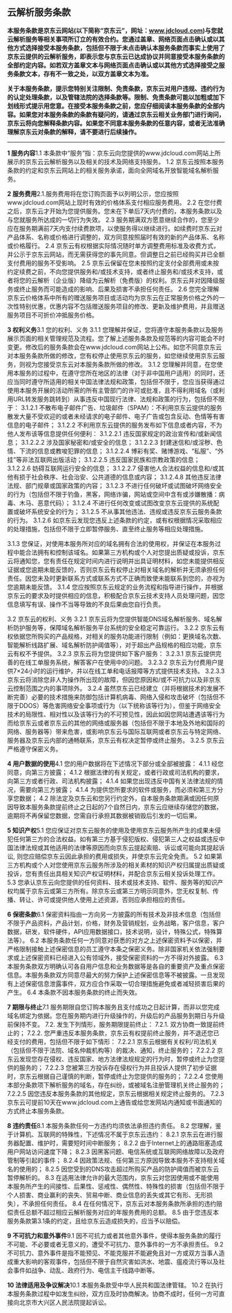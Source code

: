 ## 云解析服务条款

**本服务条款是京东云网站(以下简称“京东云”，网址：www.jdcloud.com)与您就云解析服务等相关事项所订立的有效合约。您通过盖章、网络页面点击确认或以其他方式选择接受本服务条款，包括但不限于未点击确认本服务条款而事实上使用了京东云提供的云解析服务，即表示您与京东云已达成协议并同意接受本服务条款的全部约定内容。如若双方盖章文本与网络页面点击确认或以其他方式选择接受之服务条款文本，存有不一致之处，以双方盖章文本为准。**

**关于本服务条款，提示您特别关注限制、免责条款，京东云对用户违规、违约行为的认定处理条款，以及管辖法院的选择条款等。限制、免责条款可能以加粗或加下划线形式提示用您意。在接受本服务条款之前，您应仔细阅读本服务条款的全部内容。如果您对本服务条款的条款有疑问的，请通过京东云相关业务部门进行询问，京东云将向您解释条款内容。如果您不同意本服务条款的任意内容，或者无法准确理解京东云对条款的解释，请不要进行后续操作。**

****

**1 服务内容**1.1 本条款中“服务”指：京东云向您提供的www.jdcloud.com网站上所展示的京东云云解析服务以及相关的技术及网络支持服务。
1.2 京东云按照本服务条款的约定和京东云网站上的相关服务承诺，面向全网域名开放智能域名解析服务。

**2 服务费用**2.1.服务费用将在您订购页面予以列明公示，您应按照www.jdcloud.com网站上现时有效的价格体系支付相应服务费用。
2.2 在您付费之后，京东云才开始为您提供服务。您未在下单后7天内付费的，本服务条款以及与您就服务所达成的一切行为失效。
2.3 服务期满双方愿意继续合作的，您至少应在服务期满前7天内支付续费款项，以使服务得以继续进行。如续费时京东云对产品体系、名称或价格进行调整的，双方同意按照届时有效的新的产品体系、名称或价格履行。
2.4 京东云有权根据实际情况随时单方调整费用标准及收费方式，并公示于京东云网站，而无需获得您的事先同意。但调整日之前已经购买并已全额支付费用的服务不受影响。
2.5 京东云保留在您未按照约定支付全部费用或未按约定续费之前，不向您提供服务和/或技术支持，或者终止服务和/或技术支持，或者将您的云解析（企业版）降级为云解析（免费版）的权利。京东云并对因降级服务或终止服务而可能造成的影响、后果及损害不承担任何责任。
2.6 您完全理解京东云价格体系中所有的赠送服务项目或活动均为京东云在正常服务价格之外的一次性特别优惠，优惠内容不包括赠送服务项目的修改、更新及维护费用，并且赠送服务项目不可折价冲抵服务价格。

**3 权利义务**3.1 您的权利、义务
3.1.1 您理解并保证，您将遵守本服务条款以及服务展示页面的相关管理规范及流程。您了解上述服务条款及规范等的内容可能会不时变更。修改后的服务条款会在www.jdcloud.com网站上公布。如您不同意京东云对本服务条款所做的修改，您有权停止使用京东云的服务，如您继续使用京东云服务，则视为您接受京东云对本服务条款所做的修改。
3.1.2 您理解并同意，在您使用本服务的过程中，在遵守您所在地区的法律（对于非中国用户适用）的同时，还应当同时遵守所适用的相关中国法律法规和政策，包括但不限于，您应当获得通过使用本服务开展的活动所需的所有主管部门的许可或批准，且不得利用域名（或利用URL转发服务跳转到）从事违反中国现行法律、法规和政策的行为，包括但不限于：
3.1.2.1 不散布电子邮件广告、垃圾邮件（SPAM）：不利用京东云提供的服务散发大量不受欢迎的或者未经请求的电子邮件、电子广告或包含反动、色情等有害信息的电子邮件；
3.1.2.2 不利用京东云提供的服务发布如下信息或者内容，不为他人发布该等信息提供任何便利：
3.1.2.2.1 违反国家规定的政治宣传和/或新闻信息；
3.1.2.2.2 涉及国家秘密和/或安全的信息；
3.1.2.2.3 封建迷信和/或淫秽、色情、下流的信息或教唆犯罪的信息；
3.1.2.2.4 博彩有奖、赌博游戏、“私服”、“外挂”等非法互联网出版活动；
3.1.2.2.5 违反国家民族和宗教政策的信息；
3.1.2.2.6 妨碍互联网运行安全的信息；
3.1.2.2.7 侵害他人合法权益的信息和/或其他有损于社会秩序、社会治安、公共道德的信息或内容；
3.1.2.4.8 其他违反法律法规、部门规章或国家政策的内容；
3.1.2.3 不进行任何破坏或试图破坏网络安全的行为（包括但不限于钓鱼，黑客，网络诈骗，网站或空间中含有或涉嫌散播：病毒、木马、恶意代码）；
3.1.2.4 不进行任何改变或试图改变京东云提供的系统配置或破坏系统安全的行为；
3.1.2.5 不从事其他违法、违规或违反京东云服务条款的行为。
3.1.2.6 如京东云发现您违反上述条款的约定，或有权根据情况采取相应的处理措施，包括但不限于立即暂停服务、直至终止服务等相应处理措施。

3.1.3 您保证，对使用本服务所对应的域名拥有合法的使用权，并保证在本服务过程中能合法拥有和控制该域名。如果第三方机构或个人对您提出质疑或投诉，京东云将通知您，您有责任在规定时间内进行说明并出具证明材料，如您未能提供相反证据或您逾期未能反馈的，否则京东云有权停止对相关域名的解析并无须承担任何责任。因您未及时更新联系方式或联系方式不正确而致使未能联系到您的，亦视为您逾期未能反馈。
3.1.4 您应按照京东云规定的业务流程和指导进行操作，并根据京东云的要求及时提供相应的信息，积极配合京东云技术支持人员处理问题，因您信息填写有误、操作不当等导致的不良后果由您自行负责。

3.2 京东云的权利、义务
3.2.1 京东云将为您提供智能DNS域名解析服务、域名解析防护服务等，保障域名解析服务平台系统的安全稳定可靠运行。
3.2.2 京东云有权依据您所购买的产品规格，对相关的服务功能进行限制（例如：更换域名次数、智能解析线路扩展、域名解析防护阈值等），对于超出产品规格的相应功能，京东云有权不予提供。
3.2.3 京东云将为您提供如下客户服务：
3.2.3.1 京东云提供完善的在线工单服务系统，解答客户在使用中的问题。
3.2.3.2 京东云为付费用户提供7×24小时的运行维护，并以在线工单和电话报障等方式提供技术支持。
3.2.3.3 京东云将消除您非人为操作所出现的故障，但因您原因和/或不可抗力以及非京东云控制范围之内的事项除外。
3.2.4 虽然京东云已经建立（并将根据技术的发展不断完善）必要的技术措施来防御包括计算机病毒、网络入侵和攻击破坏（包括但不限于DDOS）等危害网络安全事项或行为（以下统称该等行为），但鉴于网络安全技术的局限性、相对性以及该等行为的不可预见性，因此如因您网站遭遇该等行为而给京东云或者京东云的其他的网络或服务器（包括但不限于本地及外地和国际的网络、服务器等）带来危害，或影响京东云与国际互联网或者京东云与特定网络、服务器及京东云内部的通畅联系，京东云有权决定暂停或终止服务。
3.2.5 京东云严格遵守保密义务。

**4 用户数据的使用**4.1 您的用户数据将在下述情况下部分或全部被披露：
4.1.1 经您同意，向第三方披露；
4.1.2 根据法律的有关规定，或者行政或司法机构的要求，向第三方或者行政、司法机构披露；
4.1.4 如果您出现违反中国有关法律法规的情况，需要向第三方披露；
4.1.4 为提供您所要求的软件或服务，而必须和第三方分享您数据；
4.2 除法定及京东云和您另行约定外，自本服务条款期满或因任何原因导致本服务条款提前终止之日起的7个自然日内，京东云应继续存储您的数据，逾期将不再保留您数据，您需自行承担其数据被销毁后引发的一切后果。

**5 知识产权**5.1 您应保证对京东云服务的使用及使用京东云服务所产生的成果未侵犯任何第三方的合法权益。如有第三方基于侵犯版权、侵犯第三人之权益或违反中国法律法规或其他适用的法律等原因而向京东云提起索赔、诉讼或可能向其提起诉讼, 则您应赔偿京东云因此承担的费用或损失，并使京东云完全免责。
5.2 如果第三方机构或个人对您使用京东云服务所涉及的相关素材的知识产权归属提出质疑或投诉，您有责任出具相关知识产权证明材料，并配合京东云相关投诉处理工作。
5.3 您承认京东云向您提供的任何资料、技术或技术支持、软件、服务等的知识产权均属于京东云或第三方所有。除京东云或第三方明示同意外，您无权复制、传播、转让、许可或提供他人使用上述资源，否则应承担相应的责任。

**6 保密条款**6.1 保密资料指由一方向另一方披露的所有技术及非技术信息（包括但不限于产品资料，产品计划，价格，财务及营销规划，业务战略，客户信息，客户数据，研发，软件硬件，API应用数据接口，技术说明，设计，特殊公式，特殊算法等）。
6.2 本服务条款任何一方同意对获悉的对方之上述保密资料予以保密，并严格限制接触上述保密信息的员工遵守本条之保密义务。除非国家机关依法强制要求或上述保密资料已经进入公有领域外，接受保密资料的一方不得对外披露。
6.3 本服务条款双方明确认可各自用户信息和业务数据等是各自的重要资产及重点保密信息。本服务条款双方同意尽最大的努力保护上述保密信息等不被披露。一旦发现有上述保密信息泄露事件，双方应合作采取一切合理措施避免或者减轻损害后果的产生。
6.4 本条款不因本服务条款的终止而失效。

**7 期限与终止**7.1 服务期限自您订购本服务且支付成功之日起计算，而非以您完成域名绑定为依据。您在服务期内进行升级操作的，升级后的产品服务到期日与升级前保持不变。
7.2. 发生下列情形，服务期限提前终止：
7.2.1. 双方协商一致提前终止的；
7.2.2. 您严重违反本服务条款，京东云有权提前终止服务，并不退还您已经支付的费用，包括但不限于如下情形：
7.2.2.1 京东云根据有关权利/司法机关（包括但不限于法院、域名仲裁机构等）的裁决、通知，终止服务的；
7.2.2.2 京东云发现您存在侵权、违反国家、地方法律法规规定的行为时，暂停或终止为您提供的服务的；
7.2.2.3 您被第三方投诉存在侵权行为并且投诉人提供了初步证据时，京东云根据自己谨慎的判断，暂停或终止为您提供的服务的；
7.2.2.4 您使用本部分条款项下解析服务的域名，存在纠纷，或被域名注册管理机关终止服务的；
7.2.2.5 因您违反本服务条款的其他规定，京东云根据相关规定终止服务的。
7.2.3 京东云可提前10天在www.jdcloud.com上通告或给您发网站内通知或书面通知的方式终止本服务条款。

**8 违约责任**8.1 本服务条款任何一方违约均须依法承担违约责任。
8.2 您理解，鉴于计算机、互联网的特殊性，下述情况不属于京东云违约：
8.2.1 京东云在进行服务器配置、维护时，需要短时间中断服务；
8.2.2 由于Internet上的通路阻塞造成用户网站访问速度下降；
8.2.3 因黑客问题、电信系统或互联网网络故障以及政府管制等引起的事件；
8.2.4 因政策法规、任何第三方原因导致本服务不支持相关域名的使用的；
8.2.5 因您受到的DNS攻击超过所购买产品的防护阈值而被京东云暂停解析的。
8.3 在适用法律允许的最大范围内，京东云对您因使用或不能使用本服务所产生的间接性、后果性、惩戒性、偶然性、特殊性的损害（包括但不限于个人损害、商业赢利的丧失、贸易中断、商业信息的丢失或其它有形、无形损失），不承担任何责任。
8.4 在任何情况下，京东云对本服务条款所承担的违约赔偿责任总额不超过相应云解析服务对应的年服务费用的总额。
8.5 由于您违反本服务条款第3.1条的约定，且给京东云造成损失的，应当予以赔偿。

**9 不可抗力和意外事件**9.1 因不可抗力或者其他意外事件，使得本服务条款的履行不可能、不必要或者无意义的，遭受不可抗力、意外事件的一方不承担责任。
9.2 不可抗力、意外事件是指不能预见、不能克服并不能避免且对一方或双方当事人造成重大影响的客观事件，包括但不限于自然灾害如洪水、地震、瘟疫流行等以及社会事件如战争、动乱、政府行为、电信主干线路中断等。

**10 法律适用及争议解决**10.1 本服务条款受中华人民共和国法律管辖。
10.2 在执行本服务条款过程中如发生纠纷，双方应及时协商解决。协商不成时，任何一方可直接向北京市大兴区人民法院提起诉讼。